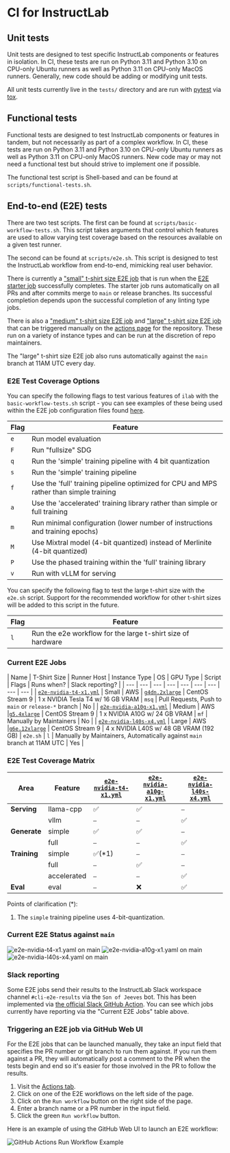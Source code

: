 # CI for InstructLab

## Unit tests

Unit tests are designed to test specific InstructLab components or features in isolation. In CI, these tests are run on Python 3.11 and Python 3.10 on CPU-only Ubuntu
runners as well as Python 3.11 on CPU-only MacOS runners. Generally, new code should be adding or modifying unit tests.

All unit tests currently live in the `tests/` directory and are run with [pytest](https://docs.pytest.org/) via [tox](https://tox.wiki/).

## Functional tests

Functional tests are designed to test InstructLab components or features in tandem, but not necessarily as part of a complex workflow. In CI, these tests are run on
Python 3.11 and Python 3.10 on CPU-only Ubuntu runners as well as Python 3.11 on CPU-only MacOS runners. New code may or may not need a functional test but should strive
to implement one if possible.

The functional test script is Shell-based and can be found at `scripts/functional-tests.sh`.

## End-to-end (E2E) tests

There are two test scripts. The first can be found at `scripts/basic-workflow-tests.sh`.
This script takes arguments that control which features are used to allow
varying test coverage based on the resources available on a given test runner.

The second can be found at `scripts/e2e.sh`. This script is designed to test the
InstructLab workflow from end-to-end, mimicking real user behavior.

There is currently a ["small" t-shirt size E2E job](https://github.com/instructlab/instructlab/blob/main/.github/workflows/e2e-nvidia-t4-x1.yml)
that is run when the [E2E starter job](https://github.com/instructlab/instructlab/blob/main/.github/workflows/e2e-starter.yml) successfully completes.
The starter job runs automatically on all PRs and after commits merge to `main` or release
branches. Its successful completion depends upon the successful completion of any linting type jobs.

There is also a ["medium" t-shirt size E2E job](https://github.com/instructlab/instructlab/blob/main/.github/workflows/e2e-nvidia-a10g-x1.yml) and ["large" t-shirt size E2E job](https://github.com/instructlab/instructlab/blob/main/.github/workflows/e2e-nvidia-l40s-x4.yml) that can be triggered manually on the [actions
page](https://github.com/instructlab/instructlab/actions) for the repository.
These run on a variety of instance types and can be run at the discretion of
repo maintainers.

The "large" t-shirt size E2E job also runs automatically against the `main` branch at 11AM UTC every day.

### E2E Test Coverage Options

You can specify the following flags to test various features of `ilab` with the
`basic-workflow-tests.sh` script - you can see examples of these being used within
the E2E job configuration files found
[here](https://github.com/instructlab/instructlab/blob/main/.github/workflows/).

| Flag | Feature |
| --- | --- |
| `e` | Run model evaluation |
| `F` | Run "fullsize" SDG |
| `q` | Run the 'simple' training pipeline with 4 bit quantization |
| `s` | Run the 'simple' training pipeline |
| `f` | Use the 'full' training pipeline optimized for CPU and MPS rather than simple training |
| `a` | Use the 'accelerated' training library rather than simple or full training |
| `m` | Run minimal configuration (lower number of instructions and training epochs) |
| `M` | Use Mixtral model (4-bit quantized) instead of Merlinite (4-bit quantized) |
| `P` | Use the phased training within the 'full' training library |
| `v` | Run with vLLM for serving |

You can specify the following flag to test the large t-shirt size with the `e2e.sh`
script. Support for the recommended workflow for other t-shirt sizes will be added to
this script in the future.

| Flag | Feature |
| --- | --- |
| `l` | Run the e2e workflow for the large t-shirt size of hardware |

### Current E2E Jobs

| Name | T-Shirt Size | Runner Host | Instance Type | OS | GPU Type | Script | Flags | Runs when? | Slack reporting? |
| --- | --- | --- | --- | --- | --- | --- | --- | --- |
| [`e2e-nvidia-t4-x1.yml`](https://github.com/instructlab/instructlab/blob/main/.github/workflows/e2e-nvidia-t4-x1.yml) | Small | AWS | [`g4dn.2xlarge`](https://aws.amazon.com/ec2/instance-types/g4/) | CentOS Stream 9 | 1 x NVIDIA Tesla T4 w/ 16 GB VRAM | `msq` | Pull Requests, Push to `main` or `release-*` branch | No |
| [`e2e-nvidia-a10g-x1.yml`](https://github.com/instructlab/instructlab/blob/main/.github/workflows/e2e-nvidia-a10g-x1.yml) | Medium | AWS |[`g5.4xlarge`](https://aws.amazon.com/ec2/instance-types/g5/) | CentOS Stream 9 | 1 x NVIDIA A10G w/ 24 GB VRAM | `mf` | Manually by Maintainers | No |
| [`e2e-nvidia-l40s-x4.yml`](https://github.com/instructlab/instructlab/blob/main/.github/workflows/e2e-nvidia-l40s-x4.yml) | Large | AWS |[`g6e.12xlarge`](https://aws.amazon.com/ec2/instance-types/g6e/) | CentOS Stream 9 | 4 x NVIDIA L40S w/ 48 GB VRAM (192 GB) | `e2e.sh` | `l` | Manually by Maintainers, Automatically against `main` branch at 11AM UTC | Yes |

### E2E Test Coverage Matrix

| Area | Feature | [`e2e-nvidia-t4-x1.yml`](https://github.com/instructlab/instructlab/blob/main/.github/workflows/e2e-nvidia-t4-x1.yml) | [`e2e-nvidia-a10g-x1.yml`](https://github.com/instructlab/instructlab/blob/main/.github/workflows/e2e-nvidia-a10g-x1.yml) | [`e2e-nvidia-l40s-x4.yml`](https://github.com/instructlab/instructlab/blob/main/.github/workflows/e2e-nvidia-l40s-x4.yml) |
| --- | --- | --- | --- | --- |
| **Serving**  | llama-cpp                |✅|✅|⎯|
|              | vllm                     |⎯|⎯|✅|
| **Generate** | simple                   |✅|✅|⎯|
|              | full                     |⎯|⎯|✅|
| **Training** | simple                   |✅(*1)|⎯|⎯|
|              | full                     |⎯ |✅|⎯|
|              | accelerated              |⎯|⎯|✅|
| **Eval**     | eval                     |⎯|❌|✅|

Points of clarification (*):

1. The `simple` training pipeline uses 4-bit-quantization.

### Current E2E Status against `main`

![`e2e-nvidia-t4-x1.yaml` on `main`](https://github.com/instructlab/instructlab/actions/workflows/e2e-nvidia-t4-x1.yml/badge.svg?branch=main)
![`e2e-nvidia-a10g-x1.yaml` on `main`](https://github.com/instructlab/instructlab/actions/workflows/e2e-nvidia-a10g-x1.yml/badge.svg?branch=main)
![`e2e-nvidia-l40s-x4.yaml` on `main`](https://github.com/instructlab/instructlab/actions/workflows/e2e-nvidia-l40s-x4.yml/badge.svg?branch=main)

### Slack reporting

Some E2E jobs send their results to the InstructLab Slack workspace channel `#cli-e2e-results` via the `Son of Jeeves` bot. This has been implemented
via [the official Slack GitHub Action](https://github.com/slackapi/slack-github-action?tab=readme-ov-file#technique-2-slack-app). You can see which jobs currently have reporting via the "Current E2E Jobs" table above.

### Triggering an E2E job via GitHub Web UI

For the E2E jobs that can be launched manually, they take an input field that
specifies the PR number or git branch to run them against. If you run them
against a PR, they will automatically post a comment to the PR when the tests
begin and end so it's easier for those involved in the PR to follow the results.

1. Visit the [Actions tab](https://github.com/instructlab/instructlab/actions).
2. Click on one of the E2E workflows on the left side of the page.
3. Click on the `Run workflow` button on the right side of the page.
4. Enter a branch name or a PR number in the input field.
5. Click the green `Run workflow` button.

Here is an example of using the GitHub Web UI to launch an E2E workflow:

![GitHub Actions Run Workflow Example](images/github-actions-run-workflow-example.png)
